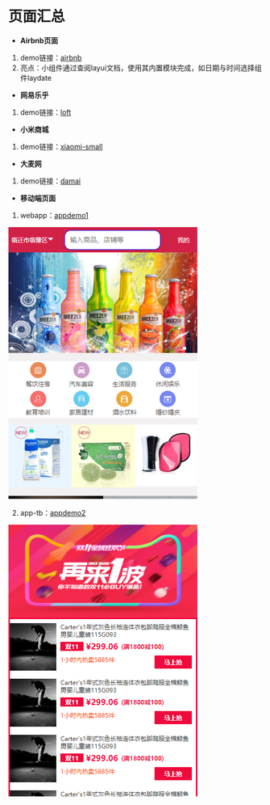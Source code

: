 # 页面汇总
+ **Airbnb页面**  
1. demo链接：[airbnb](https://whrice.github.io/webDesign/airbnb/html/index.html)
2. 亮点：小组件通过查阅layui文档，使用其内置模块完成，如日期与时间选择组件laydate

+ **网易乐乎**
1. demo链接：[loft](https://whrice.github.io/webDesign/loft-web/html/index.html)

+ **小米商城**
1. demo链接：[xiaomi-small](https://whrice.github.io/webDesign/xiaomi-mall/index.html)

+ **大麦网**
1. demo链接：[damai](https://whrice.github.io/webDesign/damai/index.html)

+ **移动端页面**
1. webapp：[appdemo1](https://whrice.github.io/webDesign/webapp/index.html)

![1566629629695](https://github.com/whrice/webDesign/blob/master/info-img/1566629629695.png?raw=true)

2. app-tb：[appdemo2](https://whrice.github.io/webDesign/app-tb/index.html)

![1566629683424](https://github.com/whrice/webDesign/blob/master/info-img/1566629683424.png?raw=true)
